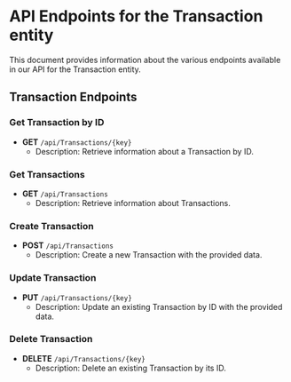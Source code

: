 # API Endpoints for the Transaction entity

This document provides information about the various endpoints available in our API for the Transaction entity.

## Transaction Endpoints

### Get Transaction by ID
- **GET** `/api/Transactions/{key}`
  - Description: Retrieve information about a Transaction by ID.
  
### Get Transactions
- **GET** `/api/Transactions`
  - Description: Retrieve information about Transactions.

### Create Transaction
- **POST** `/api/Transactions`
  - Description: Create a new Transaction with the provided data.

### Update Transaction
- **PUT** `/api/Transactions/{key}`
  - Description: Update an existing Transaction by ID with the provided data.
 
### Delete Transaction
- **DELETE** `/api/Transactions/{key}`
  - Description: Delete an existing Transaction by its ID.
